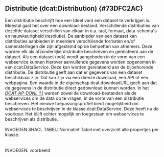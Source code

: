 ## Distributie (dcat:Distribution) {#73DFC2AC}
Een distributie beschrijft hoe een (deel van) een dataset te verkrijgen is. Meestal gaat het over een download-bestand. Verschillende distributies van dezelfde dataset verschillen van elkaar in o.a. taal, formaat, data-schema's en nauwkeurigheid (resolutie).
De aanbieder van een dataset kan distributies aanbieden in meerdere verschillende formaten en/of samenstellingen die zijn afgestemd op de behoeften van afnemers. Deze worden elk als afzonderlijke distributie beschreven en gerelateerd aan de dataset.
Als een dataset (ook) wordt aangeboden in de vorm van een webservice kunnen hierover aanvullende gegevens worden opgenomen in een <span style='background-color: #clear;'>dcat:DataService</span>. Deze kan worden gerelateerd aan de bijbehorende distributie.
De distributie geeft aan dat er gegevens van een dataset beschikbaar zijn. Dat kan zijn via een directe download, een API of een webpagina. Een waarde in de eigenschap <span style='background-color: #clear;'>dcat:downloadURL</span> geeft aan dat de gegevens in de distributie direct gedownload kunnen worden.
In het <a href='https://dcat-ap-donl.readthedocs.io/en/latest/' target='_blank'><i>DCAT-AP-DONL 1.1</i></a> werden zowel de download-bestanden als de webservices om de data op te vragen, in de vorm van een distributie beschreven. Het nieuwe toepassingsprofiel biedt mogelijkheid om webservices te beschrijven in de klasse <span style='background-color: #clear;'>dcat:DataService</span>. Deze heeft nu de voorkeur. Het blijft echter mogelijk en toegestaan om webservices te beschrijven als distributie.
<br/>
<br/>
INVOEGEN SHACL TABEL: Normatief Tabel met overzicht alle propertjes per klasse.  
<br/>
<br/>
INVOEGEN: voorbeeld
<section data-include-format='markdown' data-include='059-accessURL.md'></section>
<section data-include-format='markdown' data-include='060-format.md'></section>
<section data-include-format='markdown' data-include='061-title.md'></section>
<section data-include-format='markdown' data-include='062-description.md'></section>
<section data-include-format='markdown' data-include='063-license.md'></section>
<section data-include-format='markdown' data-include='064-accessService_nieuw.md'></section>
<section data-include-format='markdown' data-include='065-downloadURL.md'></section>
<section data-include-format='markdown' data-include='066-modified.md'></section>
<section data-include-format='markdown' data-include='067-issued.md'></section>
<section data-include-format='markdown' data-include='068-language.md'></section>
<section data-include-format='markdown' data-include='069-rights.md'></section>
<section data-include-format='markdown' data-include='070-byteSize.md'></section>
<section data-include-format='markdown' data-include='071-conformsTo_.md'></section>
<section data-include-format='markdown' data-include='072-mediaType.md'></section>
<section data-include-format='markdown' data-include='073-checksum.md'></section>
<section data-include-format='markdown' data-include='074-documentation.md'></section>
<section data-include-format='markdown' data-include='075-Voorbeelden.md'></section>
